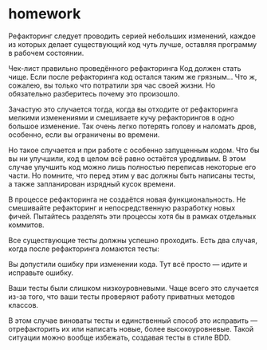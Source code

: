# homework
Рефакторинг следует проводить серией небольших изменений, каждое из которых делает существующий код чуть лучше, оставляя программу в рабочем состоянии.


 Чек-лист правильно проведённого рефакторинга
 Код должен стать чище.
Если после рефакторинга код остался таким же грязным... Что ж, сожалею, вы только что потратили зря час своей жизни. Но обязательно разберитесь почему это произошло.

Зачастую это случается тогда, когда вы отходите от рефакторинга мелкими изменениями и смешиваете кучу рефакторингов в одно большое изменение. Так очень легко потерять голову и наломать дров, особенно, если вы ограничены во времени.

Но такое случается и при работе с особенно запущенным кодом. Что бы вы ни улучшили, код в целом всё равно остаётся уродливым. В этом случае улучшить код можно лишь полностью переписав некоторые его части. Но помните, что перед этим у вас должны быть написаны тесты, а также запланирован изрядный кусок времени.

 В процессе рефакторинга не создаётся новая функциональность.
Не смешивайте рефакторинг и непосредственную разработку новых фичей. Пытайтесь разделять эти процессы хотя бы в рамках отдельных коммитов.

 Все существующие тесты должны успешно проходить.
Есть два случая, когда после рефакторинга ломаются тесты:

Вы допустили ошибку при изменении кода. Тут всё просто — идите и исправьте ошибку.

Ваши тесты были слишком низкоуровневыми. Чаще всего это случается из-за того, что ваши тесты проверяют работу приватных методов классов.

В этом случае виноваты тесты и единственный способ это исправить — отрефакторить их или написать новые, более высокоуровневые. Такой ситуации можно вообще избежать, создавая тесты в стиле BDD.

